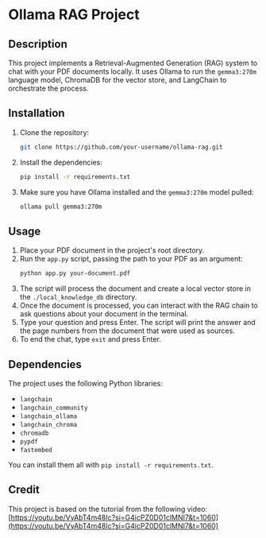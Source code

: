 # Ollama RAG Project

## Description

This project implements a Retrieval-Augmented Generation (RAG) system to chat with your PDF documents locally. It uses Ollama to run the `gemma3:270m` language model, ChromaDB for the vector store, and LangChain to orchestrate the process.

## Installation

1.  Clone the repository:
    ```bash
    git clone https://github.com/your-username/ollama-rag.git
    ```
2.  Install the dependencies:
    ```bash
    pip install -r requirements.txt
    ```
3.  Make sure you have Ollama installed and the `gemma3:270m` model pulled:
    ```bash
    ollama pull gemma3:270m
    ```

## Usage

1.  Place your PDF document in the project's root directory.
2.  Run the `app.py` script, passing the path to your PDF as an argument:
    ```bash
    python app.py your-document.pdf
    ```
3.  The script will process the document and create a local vector store in the `./local_knowledge_db` directory.
4.  Once the document is processed, you can interact with the RAG chain to ask questions about your document in the terminal.
5.  Type your question and press Enter. The script will print the answer and the page numbers from the document that were used as sources.
6.  To end the chat, type `exit` and press Enter.

## Dependencies

The project uses the following Python libraries:

*   `langchain`
*   `langchain_community`
*   `langchain_ollama`
*   `langchain_chroma`
*   `chromadb`
*   `pypdf`
*   `fastembed`

You can install them all with `pip install -r requirements.txt`.

## Credit

This project is based on the tutorial from the following video:
[https://youtu.be/VyAbT4m48Ic?si=G4icPZ0D01clMNI7&t=1060](https://youtu.be/VyAbT4m48Ic?si=G4icPZ0D01clMNI7&t=1060)